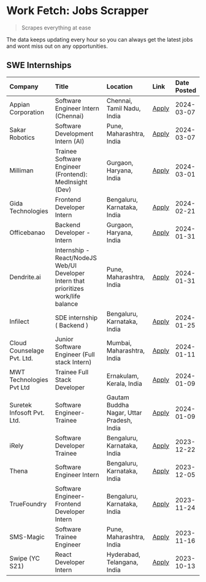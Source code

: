# Work Fetch: Jobs Scrapper
> Scrapes everything at ease

The data keeps updating every hour so you can always get the latest jobs and wont miss out on any opportunities.

## SWE Internships
<!--START_SECTION:workfetch-->
| Company                    | Title                                                                                | Location                                  | Link                                                                                                                                                                                                                                                                                              | Date Posted   |
|:---------------------------|:-------------------------------------------------------------------------------------|:------------------------------------------|:--------------------------------------------------------------------------------------------------------------------------------------------------------------------------------------------------------------------------------------------------------------------------------------------------|:--------------|
| Appian Corporation         | Software Engineer Intern (Chennai)                                                   | Chennai, Tamil Nadu, India                | [Apply](https://in.linkedin.com/jobs/view/software-engineer-intern-chennai-at-appian-corporation-3848335036?refId=x5vZFpvvwYkrc5K5PquuTg%3D%3D&trackingId=UxVMLS%2FhZG%2B%2BDJyuzx4n9g%3D%3D&position=6&pageNum=0&trk=public_jobs_jserp-result_search-card)                                       | 2024-03-07    |
| Sakar Robotics             | Software Development Intern (AI)                                                     | Pune, Maharashtra, India                  | [Apply](https://in.linkedin.com/jobs/view/software-development-intern-ai-at-sakar-robotics-3848337951?refId=x5vZFpvvwYkrc5K5PquuTg%3D%3D&trackingId=GYGo0j0obIpnKryxkZ9Z5Q%3D%3D&position=10&pageNum=0&trk=public_jobs_jserp-result_search-card)                                                  | 2024-03-07    |
| Milliman                   | Trainee Software Engineer (Frontend): MedInsight (Dev)                               | Gurgaon, Haryana, India                   | [Apply](https://in.linkedin.com/jobs/view/trainee-software-engineer-frontend-medinsight-dev-at-milliman-3792874280?refId=x5vZFpvvwYkrc5K5PquuTg%3D%3D&trackingId=XmoYRhF0eb4q9mPBoYDE%2BQ%3D%3D&position=4&pageNum=0&trk=public_jobs_jserp-result_search-card)                                    | 2024-03-01    |
| Gida Technologies          | Frontend Developer Intern                                                            | Bengaluru, Karnataka, India               | [Apply](https://in.linkedin.com/jobs/view/frontend-developer-intern-at-gida-technologies-3836040945?refId=x5vZFpvvwYkrc5K5PquuTg%3D%3D&trackingId=llV7FIxThNFBgooJQRTAgQ%3D%3D&position=12&pageNum=0&trk=public_jobs_jserp-result_search-card)                                                    | 2024-02-21    |
| Officebanao                | Backend Developer - Intern                                                           | Gurgaon, Haryana, India                   | [Apply](https://in.linkedin.com/jobs/view/backend-developer-intern-at-officebanao-3814263731?refId=x5vZFpvvwYkrc5K5PquuTg%3D%3D&trackingId=NUoZ1izU%2B5sKrBr4WQVHUA%3D%3D&position=19&pageNum=0&trk=public_jobs_jserp-result_search-card)                                                         | 2024-01-31    |
| Dendrite.ai                | Internship - React/NodeJS Web/UI Developer Intern that prioritizes work/life balance | Pune, Maharashtra, India                  | [Apply](https://in.linkedin.com/jobs/view/internship-react-nodejs-web-ui-developer-intern-that-prioritizes-work-life-balance-at-dendrite-ai-3818948068?refId=x5vZFpvvwYkrc5K5PquuTg%3D%3D&trackingId=I9qCOn67XYPtcbUlVr9dBg%3D%3D&position=25&pageNum=0&trk=public_jobs_jserp-result_search-card) | 2024-01-31    |
| Infilect                   | SDE internship ( Backend )                                                           | Bengaluru, Karnataka, India               | [Apply](https://in.linkedin.com/jobs/view/sde-internship-backend-at-infilect-3815120558?refId=x5vZFpvvwYkrc5K5PquuTg%3D%3D&trackingId=XLhV51%2BimcM6qi%2Bhi1ryYA%3D%3D&position=20&pageNum=0&trk=public_jobs_jserp-result_search-card)                                                            | 2024-01-25    |
| Cloud Counselage Pvt. Ltd. | Junior Software Engineer (Full stack Intern)                                         | Mumbai, Maharashtra, India                | [Apply](https://in.linkedin.com/jobs/view/junior-software-engineer-full-stack-intern-at-cloud-counselage-pvt-ltd-3803132814?refId=x5vZFpvvwYkrc5K5PquuTg%3D%3D&trackingId=lSTVevpXD2jrhfR7Kokbgg%3D%3D&position=21&pageNum=0&trk=public_jobs_jserp-result_search-card)                            | 2024-01-11    |
| MWT Technologies Pvt Ltd   | Trainee Full Stack Developer                                                         | Ernakulam, Kerala, India                  | [Apply](https://in.linkedin.com/jobs/view/trainee-full-stack-developer-at-mwt-technologies-pvt-ltd-3800921715?refId=x5vZFpvvwYkrc5K5PquuTg%3D%3D&trackingId=GQ%2FIdjZVdJceXzealUPWmg%3D%3D&position=5&pageNum=0&trk=public_jobs_jserp-result_search-card)                                         | 2024-01-09    |
| Suretek Infosoft Pvt. Ltd. | Software Engineer-Trainee                                                            | Gautam Buddha Nagar, Uttar Pradesh, India | [Apply](https://in.linkedin.com/jobs/view/software-engineer-trainee-at-suretek-infosoft-pvt-ltd-3800934643?refId=x5vZFpvvwYkrc5K5PquuTg%3D%3D&trackingId=58TnDES0dM9Pi3J0892lBg%3D%3D&position=17&pageNum=0&trk=public_jobs_jserp-result_search-card)                                             | 2024-01-09    |
| iRely                      | Software Developer Trainee                                                           | Bengaluru, Karnataka, India               | [Apply](https://in.linkedin.com/jobs/view/software-developer-trainee-at-irely-3801577534?refId=x5vZFpvvwYkrc5K5PquuTg%3D%3D&trackingId=VjSuIwdaE3SSm6O1iPGqvg%3D%3D&position=11&pageNum=0&trk=public_jobs_jserp-result_search-card)                                                               | 2023-12-22    |
| Thena                      | Software Engineer Intern                                                             | Bengaluru, Karnataka, India               | [Apply](https://in.linkedin.com/jobs/view/software-engineer-intern-at-thena-3778731751?refId=x5vZFpvvwYkrc5K5PquuTg%3D%3D&trackingId=DgYOvXoIaIy0UO55JZE5gg%3D%3D&position=14&pageNum=0&trk=public_jobs_jserp-result_search-card)                                                                 | 2023-12-05    |
| TrueFoundry                | Software Engineer- Frontend Developer Intern                                         | Bengaluru, Karnataka, India               | [Apply](https://in.linkedin.com/jobs/view/software-engineer-frontend-developer-intern-at-truefoundry-3790095058?refId=x5vZFpvvwYkrc5K5PquuTg%3D%3D&trackingId=3T%2BlatR9z6GX2xtHtqkR9A%3D%3D&position=13&pageNum=0&trk=public_jobs_jserp-result_search-card)                                      | 2023-11-24    |
| SMS-Magic                  | Software Trainee Engineer                                                            | Pune, Maharashtra, India                  | [Apply](https://in.linkedin.com/jobs/view/software-trainee-engineer-at-sms-magic-3761409781?refId=x5vZFpvvwYkrc5K5PquuTg%3D%3D&trackingId=fGmuea9oaokEFXLEYKn1%2Bw%3D%3D&position=23&pageNum=0&trk=public_jobs_jserp-result_search-card)                                                          | 2023-11-16    |
| Swipe (YC S21)             | React Developer Intern                                                               | Hyderabad, Telangana, India               | [Apply](https://in.linkedin.com/jobs/view/react-developer-intern-at-swipe-yc-s21-3737600089?refId=x5vZFpvvwYkrc5K5PquuTg%3D%3D&trackingId=YkEoAQk6p1rpBj14IgGzRw%3D%3D&position=15&pageNum=0&trk=public_jobs_jserp-result_search-card)                                                            | 2023-10-13    |
<!--END_SECTION:workfetch-->
